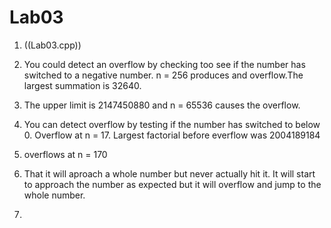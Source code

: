 # Lab03

1. ((Lab03.cpp))

2. You could detect an overflow by checking too see if the number has switched to a negative number. n = 256 produces and overflow.The largest summation is 32640.

3. The upper limit is 2147450880 and n = 65536 causes the overflow. 

4. You can detect overflow by testing if the number has switched to below 0. Overflow at n = 17. Largest factorial before everflow was 2004189184

5. overflows at  n = 170

6. That it will aproach a whole number but never actually hit it. It will start to approach the number as expected but it will overflow and jump to the whole number.

7.
